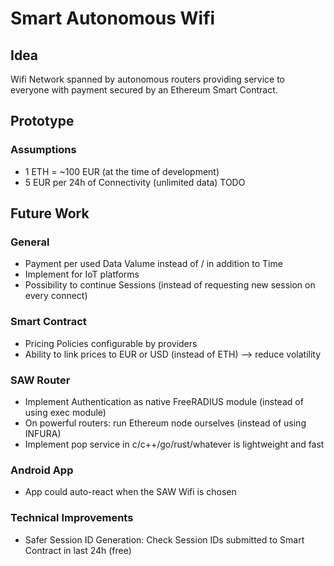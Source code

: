 # Smart Autonomous Wifi
## Idea
Wifi Network spanned by autonomous routers providing service to everyone with payment secured by an Ethereum Smart Contract.


## Prototype
### Assumptions
* 1 ETH = ~100 EUR (at the time of development)
* 5 EUR per 24h of Connectivity (unlimited data)
TODO

## Future Work

### General
* Payment per used Data Valume instead of / in addition to Time
* Implement for IoT platforms
* Possibility to continue Sessions (instead of requesting new session on every connect)

### Smart Contract
* Pricing Policies configurable by providers
* Ability to link prices to EUR or USD (instead of ETH) --> reduce volatility

### SAW Router
* Implement Authentication as native FreeRADIUS module (instead of using exec module)
* On powerful routers: run Ethereum node ourselves (instead of using INFURA)
* Implement pop service in c/c++/go/rust/whatever is lightweight and fast

### Android App
* App could auto-react when the SAW Wifi is chosen

### Technical Improvements
* Safer Session ID Generation: Check Session IDs submitted to Smart Contract in last 24h (free)